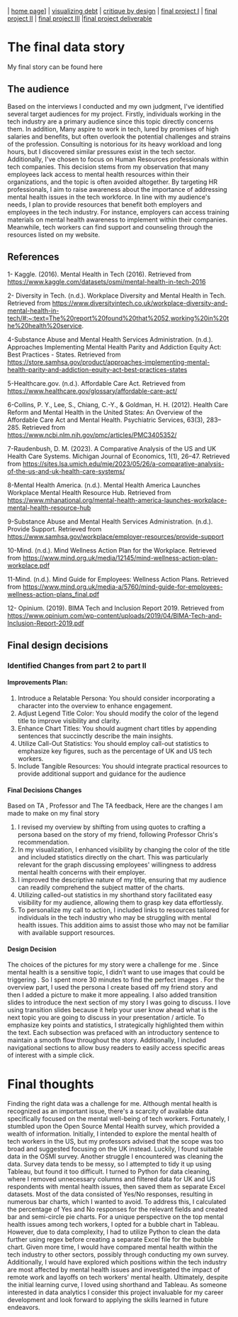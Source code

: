 | [home page](https://zysoumah.github.io/Zeinab-Soumahoro-portfolio/)] | [visualizing debt](Analyzing_Government_Debt.md) | [critique by design](Critique-by-Design.md) | [final project I](Final_Project_PartI.md) | [final project II](Final_Project_PartII.md) | [final project III](Final_Project_PartIII.md) |[final project deliverable](https://yasmina954.shorthandstories.com/a65ac79e-b75c-4e28-8f3f-93de14ae45ff/)
#  The final data story
My final story can be found here
<script src="https://yasmina954.shorthandstories.com/a65ac79e-b75c-4e28-8f3f-93de14ae45ff/embed.js"></script>

## The audience
Based on the interviews I conducted and my own judgment, I've identified several target audiences for my project. Firstly, individuals working in the tech industry are a primary audience since this topic directly concerns them. In addition, Many aspire to work in tech, lured by promises of high salaries and benefits, but often overlook the potential challenges and strains of the profession. Consulting is notorious for its heavy workload and long hours, but I discovered similar pressures exist in the tech sector. 
Additionally, I've chosen to focus on Human Resources professionals within tech companies. This decision stems from my observation that many employees lack access to mental health resources within their organizations, and the topic is often avoided altogether. By targeting HR professionals, I aim to raise awareness about the importance of addressing mental health issues in the tech workforce.
In line with my audience's needs, I plan to provide resources that benefit both employers and employees in the tech industry. For instance, employers can access training materials on mental health awareness to implement within their companies. Meanwhile, tech workers can find support and counseling through the resources listed on my website.

## References

1- Kaggle. (2016). Mental Health in Tech (2016). Retrieved from https://www.kaggle.com/datasets/osmi/mental-health-in-tech-2016

2- Diversity in Tech. (n.d.). Workplace Diversity and Mental Health in Tech. Retrieved from https://www.diversityintech.co.uk/workplace-diversity-and-mental-health-in-tech/#:~:text=The%20report%20found%20that%2052,working%20in%20the%20health%20service.

4-Substance Abuse and Mental Health Services Administration. (n.d.). Approaches Implementing Mental Health Parity and Addiction Equity Act: Best Practices - States. Retrieved from https://store.samhsa.gov/product/approaches-implementing-mental-health-parity-and-addiction-equity-act-best-practices-states

5-Healthcare.gov. (n.d.). Affordable Care Act. Retrieved from https://www.healthcare.gov/glossary/affordable-care-act/

6-Collins, P. Y., Lee, S., Chiang, C.-Y., & Goldman, H. H. (2012). Health Care Reform and Mental Health in the United States: An Overview of the Affordable Care Act and Mental Health. Psychiatric Services, 63(3), 283–285. Retrieved from https://www.ncbi.nlm.nih.gov/pmc/articles/PMC3405352/

7-Raudenbush, D. M. (2023). A Comparative Analysis of the US and UK Health Care Systems. Michigan Journal of Economics, 1(1), 26–47. Retrieved from https://sites.lsa.umich.edu/mje/2023/05/26/a-comparative-analysis-of-the-us-and-uk-health-care-systems/

8-Mental Health America. (n.d.). Mental Health America Launches Workplace Mental Health Resource Hub. Retrieved from https://www.mhanational.org/mental-health-america-launches-workplace-mental-health-resource-hub

9-Substance Abuse and Mental Health Services Administration. (n.d.). Provide Support. Retrieved from https://www.samhsa.gov/workplace/employer-resources/provide-support

10-Mind. (n.d.). Mind Wellness Action Plan for the Workplace. Retrieved from https://www.mind.org.uk/media/12145/mind-wellness-action-plan-workplace.pdf

11-Mind. (n.d.). Mind Guide for Employees: Wellness Action Plans. Retrieved from https://www.mind.org.uk/media-a/5760/mind-guide-for-employees-wellness-action-plans_final.pdf

12- Opinium. (2019). BIMA Tech and Inclusion Report 2019. Retrieved from https://www.opinium.com/wp-content/uploads/2019/04/BIMA-Tech-and-Inclusion-Report-2019.pdf



## Final design decisions
###  Identified Changes from part 2 to part II
#### Improvements Plan:
1.	Introduce a Relatable Persona: You should consider incorporating a character into the overview to enhance engagement.
2.	Adjust Legend Title Color: You should modify the color of the legend title to improve visibility and clarity.
3.	Enhance Chart Titles: You should augment chart titles by appending sentences that succinctly describe the main insights.
4.	Utilize Call-Out Statistics: You should employ call-out statistics to emphasize key figures, such as the percentage of UK and US tech workers.
5.	Include Tangible Resources: You should integrate practical resources to provide additional support and guidance for the audience

#### Final Decisions Changes
Based on TA , Professor and The TA feedback, Here are the changes I am made to make on my final story
1.	I revised my overview by shifting from using quotes to crafting a persona based on the story of my friend, following Professor Chris's recommendation.
2.	In my visualization, I enhanced visibility by changing the color of the title and included statistics directly on the chart. This was particularly relevant for the graph discussing employees' willingness to address mental health concerns with their employer.
3.	I improved the descriptive nature of my title, ensuring that my audience can readily comprehend the subject matter of the charts.
4.	Utilizing called-out statistics in my shorthand story facilitated easy visibility for my audience, allowing them to grasp key data effortlessly.
5.	To personalize my call to action, I included links to resources tailored for individuals in the tech industry who may be struggling with mental health issues. This addition aims to assist those who may not be familiar with available support resources.

#### Design Decision 
The choices of the pictures for my story were a challenge for me . Since mental health is a sensitive topic, I didn’t want to use images that could be triggering . So I spent more 30 minutes to find the perfect images . For the overview part, I used the persona I create based off my friend story and then I added a picture to make it more appealing. I also added transition slides to introduce the next section of my story I was going to discuss. I love using transition slides because it help your user know ahead what is the  next topic you are going to discuss in your presentation / article. 
To emphasize key points and statistics, I strategically highlighted them within the text. Each subsection was prefaced with an introductory sentence to maintain a smooth flow throughout the story. Additionally, I included navigational sections to allow busy readers to easily access specific areas of interest with a simple click.


# Final thoughts
Finding the right data was a challenge for me. Although mental health is recognized as an important issue, there's a scarcity of available data specifically focused on the mental well-being of tech workers. Fortunately, I stumbled upon the Open Source Mental Health survey, which provided a wealth of information. Initially, I intended to explore the mental health of tech workers in the US, but my professors advised that the scope was too broad and suggested focusing on the UK instead. Luckily, I found suitable data in the OSMI survey.
Another struggle I encountered was cleaning the data. Survey data tends to be messy, so I attempted to tidy it up using Tableau, but found it too difficult. I turned to Python for data cleaning, where I removed unnecessary columns and filtered data for UK and US respondents with mental health issues, then saved them as separate Excel datasets.
Most of the data consisted of Yes/No responses, resulting in numerous bar charts, which I wanted to avoid. To address this, I calculated the percentage of Yes and No responses for the relevant fields and created bar and semi-circle pie charts. For a unique perspective on the top mental health issues among tech workers, I opted for a bubble chart in Tableau. However, due to data complexity, I had to utilize Python to clean the data further using regex before creating a separate Excel file for the bubble chart.
Given more time, I would have compared mental health within the tech industry to other sectors, possibly through conducting my own survey. Additionally, I would have explored which positions within the tech industry are most affected by mental health issues and investigated the impact of remote work and layoffs on tech workers' mental health.
Ultimately, despite the initial learning curve, I loved using shorthand and Tableau. As someone interested in data analytics I consider this project invaluable for my career development and look forward to applying the skills learned in future endeavors.
